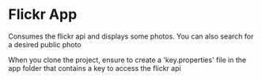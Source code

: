 # Flickr App

Consumes the flickr api and displays some photos. You can also search for a desired public photo

When you clone the project, ensure to create a 'key.properties' file in the app folder that contains a key to access the flickr api